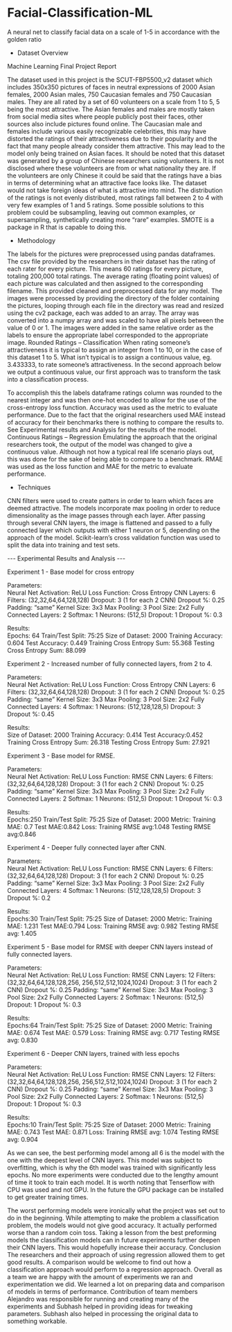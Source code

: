 # Facial-Classification-ML
A neural net to classify facial data on a scale of 1-5 in accordance with the golden ratio

* Dataset Overview

Machine Learning Final Project Report

The dataset used in this project is the SCUT-FBP5500_v2 dataset which includes 350x350 pictures of faces in neutral expressions of 2000 Asian females, 2000 Asian males, 750 Caucasian females and 750 Caucasian males. They are all rated by a set of 60 volunteers on a scale from 1 to 5, 5 being the most attractive. The Asian females and males are mostly taken from social media sites where people publicly post their faces, other sources also include pictures found online.
The Caucasian male and females include various easily recognizable celebrities, this may have distorted the ratings of their attractiveness due to their popularity and the fact that many people already consider them attractive. This may lead to the model only being trained on Asian faces.
It should be noted that this dataset was generated by a group of Chinese researchers using volunteers. It is not disclosed where these volunteers are from or what nationality they are. If the volunteers are only Chinese it could be said that the ratings have a bias in terms of determining what an attractive face looks like. The dataset would not take foreign ideas of what is attractive into mind.
The distribution of the ratings is not evenly distributed, most ratings fall between 2 to 4 with very few examples of 1 and 5 ratings. Some possible solutions to this problem could be subsampling, leaving out common examples, or supersampling, synthetically creating more “rare” examples. SMOTE is a package in R that is capable to doing this.

* Methodology

The labels for the pictures were preprocessed using pandas dataframes. The csv file provided by the researchers in their dataset has the rating of each rater for every picture. This means 60 ratings for every picture, totaling 200,000 total ratings. The average rating (floating point values) of each picture was calculated and then assigned to the corresponding filename. This provided cleaned and preprocessed data for any model.
The images were processed by providing the directory of the folder containing the pictures, looping through each file in the directory was read and resized using the cv2 package, each was added to an array. The array was converted into a numpy array and was scaled to have all pixels between the value of 0 or 1. The images were added in the same relative order as the labels to ensure the appropriate label corresponded to the appropriate image.
Rounded Ratings – Classification
When rating someone’s attractiveness it is typical to assign an integer from 1 to 10, or in the case of this dataset 1 to 5. What isn’t typical is to assign a continuous value, eg. 3.433333, to
rate someone’s attractiveness. In the second approach below we output a continuous value, our first approach was to transform the task into a classification process.

To accomplish this the labels dataframe ratings column was rounded to the nearest integer and was then one-hot encoded to allow for the use of the cross-entropy loss function. Accuracy was used as the metric to evaluate performance. Due to the fact that the original researchers used MAE instead of accuracy for their benchmarks there is nothing to compare the results to. See Experimental results and Analysis for the results of the model.
Continuous Ratings – Regression
Emulating the approach that the original researchers took, the output of the model was changed to give a continuous value. Although not how a typical real life scenario plays out, this was done for the sake of being able to compare to a benchmark. RMAE was used as the loss function and MAE for the metric to evaluate performance.

* Techniques

CNN filters were used to create patters in order to learn which faces are deemed attractive. The models incorporate max pooling in order to reduce dimensionality as the image passes through each layer. After passing through several CNN layers, the image is flattened and passed to a fully connected layer which outputs with either 1 neuron or 5, depending on the approach of the model. Scikit-learn’s cross validation function was used to split the data into training and test sets.

  --- Experimental Results and Analysis ---
  
Experiment 1 - Base model for cross entropy

Parameters:   
              Neural Net
              Activation: ReLU
              Loss Function: Cross Entropy CNN Layers: 6
              Filters: (32,32,64,64,128,128) Dropout: 3 (1 for each 2 CNN) Dropout %: 0.25
              Padding: “same”
              Kernel Size: 3x3 Max Pooling: 3
              Pool Size: 2x2
              Fully Connected Layers: 2
              Softmax: 1 Neurons: (512,5) Dropout: 1 Dropout %: 0.3
              
Results:      
              Epochs: 64
              Train/Test Split: 75:25
              Size of Dataset: 2000 
              Training Accuracy: 0.604 
              Test Accuracy: 0.449 
              Training Cross Entropy Sum: 55.368
              Testing Cross Entropy Sum: 88.099
              
Experiment 2 - Increased number of fully connected layers, from 2 to 4.

Parameters:   
              Neural Net
              Activation: ReLU
              Loss Function: Cross Entropy CNN Layers: 6
              Filters: (32,32,64,64,128,128) Dropout: 3 (1 for each 2 CNN) Dropout %: 0.25
              Padding: “same”
              Kernel Size: 3x3 Max Pooling: 3
              Pool Size: 2x2
              Fully Connected Layers: 4
              Softmax: 1
              Neurons: (512,128,128,5) Dropout: 3
              Dropout %: 0.45
              
Results:      
              Size of Dataset: 2000 
              Training Accuracy: 0.414 
              Test Accuracy:0.452 
              Training Cross Entropy Sum: 26.318
              Testing Cross Entropy Sum: 27.921
              
Experiment 3 - Base model for RMSE.

Parameters:   
              Neural Net Activation: ReLU 
              Loss Function: RMSE CNN Layers: 6
              Filters: (32,32,64,64,128,128) 
              Dropout: 3 (1 for each 2 CNN) 
              Dropout %: 0.25
              Padding: “same”
              Kernel Size: 3x3 Max Pooling: 3
              Pool Size: 2x2
              Fully Connected Layers: 2
              Softmax: 1 Neurons: (512,5) 
              Dropout: 1 Dropout %: 0.3
              
Results:      
              Epochs:250
              Train/Test Split: 75:25 Size of Dataset: 2000 
              Metric:
              Training MAE: 0.7
              Test MAE:0.842
              Loss:
              Training RMSE avg:1.048 
              Testing RMSE avg:0.846
              
Experiment 4 - Deeper fully connected layer after CNN.

Parameters:   
              Neural Net Activation: ReLU 
              Loss Function: RMSE 
              CNN Layers: 6
              Filters: (32,32,64,64,128,128) 
              Dropout: 3 (1 for each 2 CNN) 
              Dropout %: 0.25
              Padding: “same”
              Kernel Size: 3x3 
              Max Pooling: 3
              Pool Size: 2x2
              Fully Connected Layers: 4
              Softmax: 1
              Neurons: (512,128,128,5) 
              Dropout: 3
              Dropout %: 0.2
              
Results:      
              Epochs:30
              Train/Test Split: 75:25 
              Size of Dataset: 2000 
              Metric:
              Training MAE: 1.231
              Test MAE:0.794
              Loss:
              Training RMSE avg: 0.982 
              Testing RMSE avg: 1.405
              
Experiment 5 - Base model for RMSE with deeper CNN layers instead of fully connected layers.

Parameters:   
              Neural Net Activation: ReLU 
              Loss Function: RMSE 
              CNN Layers: 12
              Filters: (32,32,64,64,128,128,256, 256,512,512,1024,1024)
              Dropout: 3 (1 for each 2 CNN) 
              Dropout %: 0.25
              Padding: “same”
              Kernel Size: 3x3
              Max Pooling: 3 
              Pool Size: 2x2
              Fully Connected Layers: 2 
              Softmax: 1
              Neurons: (512,5) 
              Dropout: 1
              Dropout %: 0.3
              
Results:      
              Epochs:64
              Train/Test Split: 75:25 Size of Dataset: 2000 
              Metric:
              Training MAE: 0.674
              Test MAE: 0.579
              Loss:
              Training RMSE avg: 0.717 
              Testing RMSE avg: 0.830
              
Experiment 6 - Deeper CNN layers, trained with less epochs

Parameters:   
              Neural Net Activation: ReLU 
              Loss Function: RMSE 
              CNN Layers: 12
              Filters: (32,32,64,64,128,128,256, 256,512,512,1024,1024)
              Dropout: 3 (1 for each 2 CNN) 
              Dropout %: 0.25
              Padding: “same”
              Kernel Size: 3x3
              Max Pooling: 3 
              Pool Size: 2x2
              Fully Connected Layers: 2 
              Softmax: 1
              Neurons: (512,5) 
              Dropout: 1
              Dropout %: 0.3
              
Results:     
              Epochs:10
              Train/Test Split: 75:25 
              Size of Dataset: 2000 
              Metric:
              Training MAE: 0.743
              Test MAE: 0.871
              Loss:
              Training RMSE avg: 1.074 
              Testing RMSE avg: 0.904


As we can see, the best performing model among all 6 is the model with the one with the deepest level of CNN layers. This model was subject to overfitting, which is why the 6th model was trained with significantly less epochs.
No more experiments were conducted due to the lengthy amount of time it took to train each model. It is worth noting that Tenserflow with CPU was used and not GPU. In the future the GPU package can be installed to get greater training times.

The worst performing models were ironically what the project was set out to do in the beginning. While attempting to make the problem a classification problem, the models would not give good accuracy. It actually performed worse than a random coin toss.
Taking a lesson from the best preforming models the classification models can in future experiments further deepen their CNN layers. This would hopefully increase their accuracy.
Conclusion
The researchers and their approach of using regression allowed them to get good results. A comparison would be welcome to find out how a classification approach would perform to a regression approach.
Overall as a team we are happy with the amount of experiments we ran and experimentation we did. We learned a lot on preparing data and comparison of models in terms of performance.
Contribution of team members
Alejandro was responsible for running and creating many of the experiments and Subhash helped in providing ideas for tweaking parameters. Subhash also helped in processing the original data to something workable.
